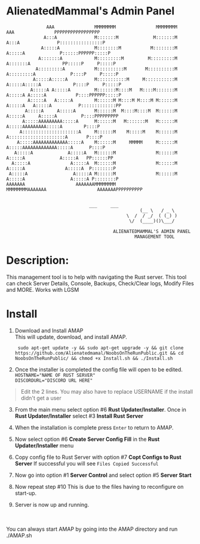 # AlienatedMammal's Admin Panel 

```
               AAA               MMMMMMMM               MMMMMMMM               AAA               PPPPPPPPPPPPPPPPP
              A:::A              M:::::::M             M:::::::M              A:::A              P::::::::::::::::P
             A:::::A             M::::::::M           M::::::::M             A:::::A             P::::::PPPPPP:::::P
            A:::::::A            M:::::::::M         M:::::::::M            A:::::::A            PP:::::P     P:::::P
           A:::::::::A           M::::::::::M       M::::::::::M           A:::::::::A             P::::P     P:::::P
          A:::::A:::::A          M:::::::::::M     M:::::::::::M          A:::::A:::::A            P::::P     P:::::P
         A:::::A A:::::A         M:::::::M::::M   M::::M:::::::M         A:::::A A:::::A           P::::PPPPPP:::::P
        A:::::A   A:::::A        M::::::M M::::M M::::M M::::::M        A:::::A   A:::::A          P:::::::::::::PP
       A:::::A     A:::::A       M::::::M  M::::M::::M  M::::::M       A:::::A     A:::::A         P::::PPPPPPPPP
      A:::::AAAAAAAAA:::::A      M::::::M   M:::::::M   M::::::M      A:::::AAAAAAAAA:::::A        P::::P
     A:::::::::::::::::::::A     M::::::M    M:::::M    M::::::M     A:::::::::::::::::::::A       P::::P
    A:::::AAAAAAAAAAAAA:::::A    M::::::M     MMMMM     M::::::M    A:::::AAAAAAAAAAAAA:::::A      P::::P
   A:::::A             A:::::A   M::::::M               M::::::M   A:::::A             A:::::A   PP::::::PP
  A:::::A               A:::::A  M::::::M               M::::::M  A:::::A               A:::::A  P::::::::P
 A:::::A                 A:::::A M::::::M               M::::::M A:::::A                 A:::::A P::::::::P
AAAAAAA                   AAAAAAAMMMMMMMM               MMMMMMMMAAAAAAA                   AAAAAAAPPPPPPPPPP


					           ___     ___
                                                  (__ \   / _ \
                                             \  /  / _/  ( (_) )
                                              \/  (____)()\___/

                                        ALIENATEDMAMMAL'S ADMIN PANEL                                                 
                                                MANAGEMENT TOOL
```

# Description: 
This management tool is to help with navigating the Rust server. This tool can check Server Details, 
Console, Backups, Check/Clear logs, Modify Files and MORE. 
Works with LGSM


# Install 
1) Download and Install AMAP<br>
	This will update, download, and install AMAP. 

		sudo apt-get update -y && sudo apt-get upgrade -y && git clone https://github.com/Alienatedmamal/NoobsOnTheRunPublic.git && cd NoobsOnTheRunPublic/ && chmod +x Install.sh && ./Install.sh

2) Once the installer is completed the config file will open to be edited.<br>
```HOSTNAME="NAME OF RUST SERVER"```     
```DISCORDURL="DISCORD URL HERE"```

> Edit the 2 lines. You may also have to replace USERNAME if the install didn't get a user<br>

3) From the main menu select option #6 **Rust Updater/Installer**. Once in **Rust Updater/Installer** select #3 **Install Rust Server**<br>

4) When the installation is complete press ```Enter``` to return to AMAP.<br>

5) Now select option #6 **Create Server Config Fill** in the **Rust Updater/Installer** menu<br>

6) Copy config file to Rust Server with option #7 **Copt Configs to Rust Server** If successful you will see ```Files Copied Successful```<br>

7) Now go into option #1 **Server Control** and select option #5 **Server Start**<br>

8) Now repeat step #10 This is due to the files having to reconfigure on start-up. <br>

9) Server is now up and running. <br>
<br>
<br>
You can always start AMAP by going into the AMAP directory and run
./AMAP.sh
   



